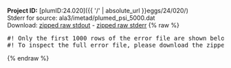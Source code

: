 **Project ID:** [plumID:24.020]({{ '/' | absolute_url }}eggs/24/020/)  
Stderr for source:  ala3/imetad/plumed_psi_5000.dat   
Download: [zipped raw stdout](plumed_psi_5000.dat.plumed.stdout.txt.zip) - [zipped raw stderr](plumed_psi_5000.dat.plumed.stderr.txt.zip) 
{% raw %}
<pre>
#! Only the first 1000 rows of the error file are shown below
#! To inspect the full error file, please download the zipped raw stderr file above
</pre>
{% endraw %}
